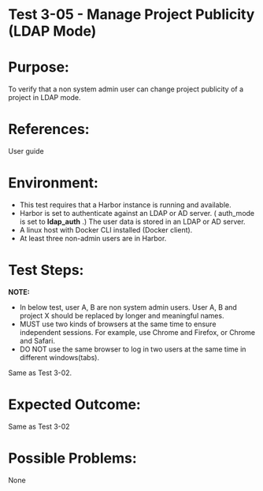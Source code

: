 Test 3-05 - Manage Project Publicity (LDAP Mode)
=======

# Purpose:

To verify that a non system admin user can change project publicity of a project in LDAP mode.

# References:
User guide

# Environment:
* This test requires that a Harbor instance is running and available.
* Harbor is set to authenticate against an LDAP or AD server. ( auth_mode is set to **ldap_auth** .) The user data is stored in an LDAP or AD server.
* A linux host with Docker CLI installed (Docker client).
* At least three non-admin users are in Harbor.

# Test Steps:

**NOTE:**
* In below test, user A, B are non system admin users. User A, B and project X should be replaced by longer and meaningful names.
* MUST use two kinds of browsers at the same time to ensure independent sessions. For example, use Chrome and Firefox, or Chrome and Safari.
* DO NOT use the same browser to log in two users at the same time in different windows(tabs).

Same as Test 3-02.


# Expected Outcome:
Same as Test 3-02

# Possible Problems:
None